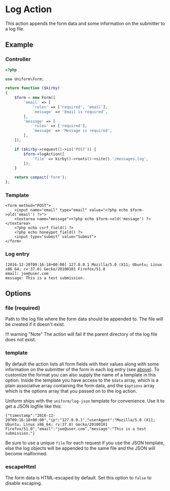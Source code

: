 # Log Action

This action appends the form data and some information on the submitter to a log file.

## Example

### Controller

```php
<?php

use Uniform\Form;

return function ($kirby)
{
    $form = new Form([
        'email' => [
            'rules' => ['required', 'email'],
            'message' => 'Email is required',
        ],
        'message' => [
            'rules' => ['required'],
            'message' => 'Message is required',
        ],
    ]);

    if ($kirby->request()->is('POST')) {
        $form->logAction([
            'file' => kirby()->roots()->site().'/messages.log',
        ]);
    }

    return compact('form');
};
```

### Template

```html+php
<form method="POST">
    <input name="email" type="email" value="<?php echo $form->old('email') ?>">
    <textarea name="message"><?php echo $form->old('message') ?></textarea>
    <?php echo csrf_field() ?>
    <?php echo honeypot_field() ?>
    <input type="submit" value="Submit">
</form>
```

### Log entry

```
[2016-12-20T09:16:18+00:00] 127.0.0.1 Mozilla/5.0 (X11; Ubuntu; Linux x86_64; rv:37.0) Gecko/20100101 Firefox/51.0
email: joe@user.com
message: This is a test submission.
```

## Options

### file (required)

Path to the log file where the form data should be appended to. The file will be created if it doesn't exist.

!!! warning "Note"
    The action will fail if the parent directory of the log file does not exist.

### template

By default the action lists all form fields with their values along with some information on the submitter of the form in each log entry (see [above](log-entry)). To customize the format you can also supply the name of a template in this option. Inside the template you have access to the `$data` array, which is a plain associative array containing the form data, and the `$options` array which is the options array that you passed on to the log action.

Uniform ships with the `uniform/log-json` template for convenience. Use it to get a JSON logfile like this:

```
{"timestamp":"2016-12-20T09:16:18+00:00","ip":"127.0.0.1","userAgent":"Mozilla/5.0 (X11; Ubuntu; Linux x86_64; rv:37.0) Gecko/20100101 Firefox/51.0","email":"joe@user.com","message":"This is a test submission."}
```

Be sure to use a unique `file` for each request if you use the JSON template, else the log objects will be appended to the same file and the JSON will become malformed.

### escapeHtml

The form data is HTML-escaped by default. Set this option to `false` to disable escaping.
